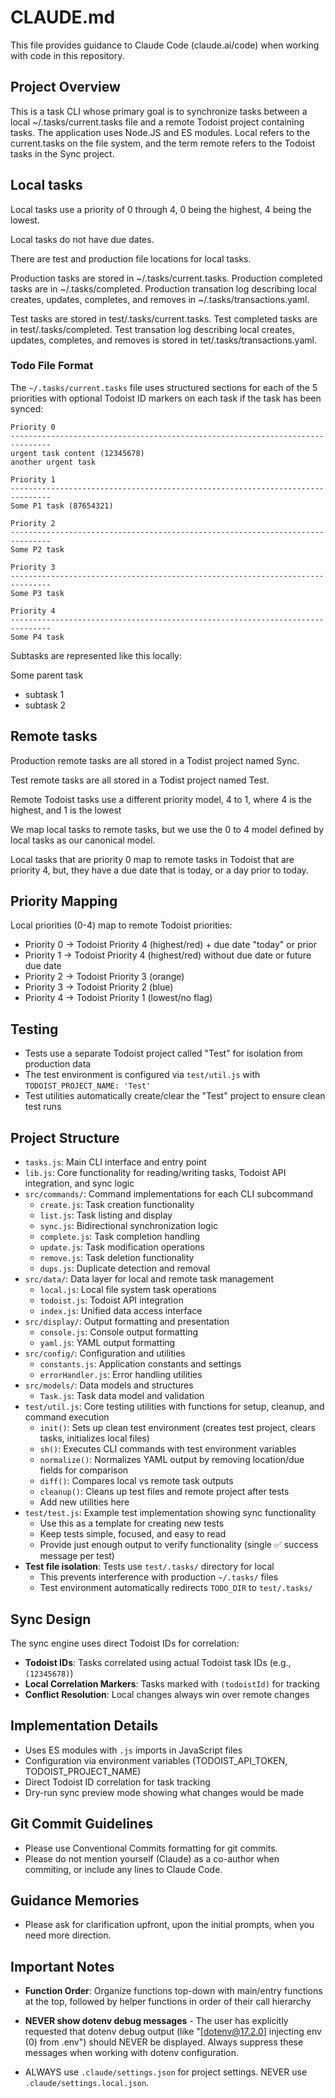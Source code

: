 # CLAUDE.md

This file provides guidance to Claude Code (claude.ai/code) when working with code in this repository.

## Project Overview

This is a task CLI whose primary goal is to synchronize tasks between a local
~/.tasks/current.tasks file and a remote Todoist project containing tasks.
The application uses Node.JS and ES modules.  Local refers to the
current.tasks on the file system, and the term remote refers to the Todoist
tasks in the Sync project.

## Local tasks
Local tasks use a priority of 0 through 4, 0 being the highest, 4 being the
lowest.

Local tasks do not have due dates.

There are test and production file locations for local tasks.

Production tasks are stored in ~/.tasks/current.tasks.
Production completed tasks are in  ~/.tasks/completed.
Production transation log describing local creates, updates,
completes, and removes in ~/.tasks/transactions.yaml.

Test tasks are stored in test/.tasks/current.tasks.
Test completed tasks are in  test/.tasks/completed.
Test transation log describing local creates, updates,
completes, and removes is stored in tet/.tasks/transactions.yaml.

### Todo File Format
The `~/.tasks/current.tasks` file uses structured sections for each of the 5
priorities with optional Todoist ID markers on each task if the task has been
synced:
```
Priority 0
-------------------------------------------------------------------------------
urgent task content (12345678)
another urgent task

Priority 1
-------------------------------------------------------------------------------
Some P1 task (87654321)

Priority 2
-------------------------------------------------------------------------------
Some P2 task

Priority 3
-------------------------------------------------------------------------------
Some P3 task

Priority 4
-------------------------------------------------------------------------------
Some P4 task
```

Subtasks are represented like this locally:

Some parent task
- subtask 1
- subtask 2

## Remote tasks
Production remote tasks are all stored in a Todist project named Sync.

Test remote tasks are all stored in a Todist project named Test.

Remote Todoist tasks use a different priority model, 4 to 1, where 4 is the
highest, and 1 is the lowest

We map local tasks to remote tasks, but we use the 0 to 4 model defined by
local tasks as our canonical model.

Local tasks that are priority 0 map to remote tasks in Todoist that are
priority 4, but, they have a due date that is today, or a day prior to today.

## Priority Mapping
Local priorities (0-4) map to remote Todoist priorities:
- Priority 0 → Todoist Priority 4 (highest/red) + due date "today" or prior
- Priority 1 → Todoist Priority 4 (highest/red) without due date or future due date
- Priority 2 → Todoist Priority 3 (orange)
- Priority 3 → Todoist Priority 2 (blue)
- Priority 4 → Todoist Priority 1 (lowest/no flag)

## Testing
- Tests use a separate Todoist project called "Test" for isolation from production data
- The test environment is configured via `test/util.js` with `TODOIST_PROJECT_NAME: 'Test'`
- Test utilities automatically create/clear the "Test" project to ensure clean test runs

## Project Structure
- `tasks.js`: Main CLI interface and entry point
- `lib.js`: Core functionality for reading/writing tasks, Todoist API integration, and sync logic
- `src/commands/`: Command implementations for each CLI subcommand
  - `create.js`: Task creation functionality
  - `list.js`: Task listing and display
  - `sync.js`: Bidirectional synchronization logic
  - `complete.js`: Task completion handling
  - `update.js`: Task modification operations
  - `remove.js`: Task deletion functionality
  - `dups.js`: Duplicate detection and removal
- `src/data/`: Data layer for local and remote task management
  - `local.js`: Local file system task operations
  - `todoist.js`: Todoist API integration
  - `index.js`: Unified data access interface
- `src/display/`: Output formatting and presentation
  - `console.js`: Console output formatting
  - `yaml.js`: YAML output formatting
- `src/config/`: Configuration and utilities
  - `constants.js`: Application constants and settings
  - `errorHandler.js`: Error handling utilities
- `src/models/`: Data models and structures
  - `Task.js`: Task data model and validation
- `test/util.js`: Core testing utilities with functions for setup, cleanup, and command execution
  - `init()`: Sets up clean test environment (creates test project, clears tasks, initializes local files)
  - `sh()`: Executes CLI commands with test environment variables
  - `normalize()`: Normalizes YAML output by removing location/due fields for comparison
  - `diff()`: Compares local vs remote task outputs
  - `cleanup()`: Cleans up test files and remote project after tests
  - Add new utilities here
- `test/test.js`: Example test implementation showing sync functionality
  - Use this as a template for creating new tests
  - Keep tests simple, focused, and easy to read
  - Provide just enough output to verify functionality (single ✅ success message per test)
- **Test file isolation**: Tests use `test/.tasks/` directory for local
  - This prevents interference with production `~/.tasks/` files
  - Test environment automatically redirects `TODO_DIR` to `test/.tasks/`

## Sync Design
The sync engine uses direct Todoist IDs for correlation:
- **Todoist IDs**: Tasks correlated using actual Todoist task IDs (e.g., `(12345678)`)
- **Local Correlation Markers**: Tasks marked with `(todoistId)` for tracking
- **Conflict Resolution**: Local changes always win over remote changes

## Implementation Details
- Uses ES modules with `.js` imports in JavaScript files
- Configuration via environment variables (TODOIST_API_TOKEN, TODOIST_PROJECT_NAME)
- Direct Todoist ID correlation for task tracking
- Dry-run sync preview mode showing what changes would be made

## Git Commit Guidelines
- Please use Conventional Commits formatting for git commits.
- Please do not mention yourself (Claude) as a co-author when commiting, or
  include any lines to Claude Code.

## Guidance Memories
- Please ask for clarification upfront, upon the initial prompts, when you
  need more direction.

## Important Notes
- **Function Order**: Organize functions top-down with main/entry functions
  at the top, followed by helper functions in order of their call hierarchy
- **NEVER show dotenv debug messages** - The user has explicitly requested
  that dotenv debug output (like "[dotenv@17.2.0] injecting env (0) from
  .env") should NEVER be displayed. Always suppress these messages when
  working with dotenv configuration.

- ALWAYS use `.claude/settings.json` for project settings.
  NEVER use `.claude/settings.local.json`.

